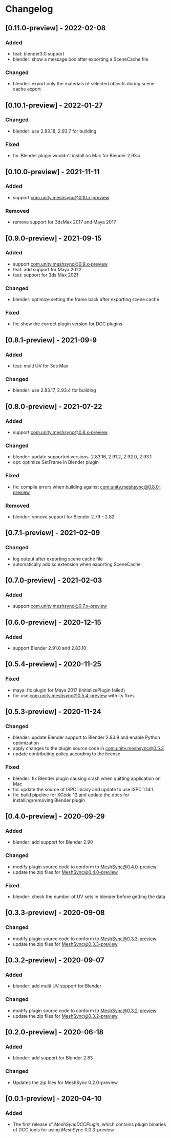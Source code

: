 # Changelog

## [0.11.0-preview] - 2022-02-08

### Added
* feat: blender3.0 support 
* blender: show a message box after exporting a SceneCache file

### Changed
* blender: export only the materials of selected objects during scene cache export

## [0.10.1-preview] - 2022-01-27

### Changed
* blender: use 2.83.18, 2.93.7 for building 

### Fixed
* fix: Blender plugin wouldn't install on Mac for Blender 2.93.x

## [0.10.0-preview] - 2021-11-11

### Added
* support com.unity.meshsync@0.10.x-preview

### Removed
* remove support for 3dsMax 2017 and Maya 2017

## [0.9.0-preview] - 2021-09-15

### Added
* support com.unity.meshsync@0.9.x-preview
* feat: add support for Maya 2022 
* feat: support for 3ds Max 2021

### Changed
* blender: optimize setting the frame back after exporting scene cache

### Fixed
* fix: show the correct plugin version for DCC plugins

## [0.8.1-preview] - 2021-09-9

### Added
* feat: multi UV for 3ds Max 

### Changed
* blender: use 2.83.17, 2.93.4 for building

## [0.8.0-preview] - 2021-07-22

### Added
* support com.unity.meshsync@0.8.x-preview

### Changed
* blender: update supported versions. 2.83.16, 2.91.2, 2.92.0, 2.93.1
* opt: optimize SetFrame in Blender plugin

### Fixed
* fix: compile errors when building against com.unity.meshsync@0.8.0-preview 

### Removed
* blender: remove support for Blender 2.79 - 2.82 

## [0.7.1-preview] - 2021-02-09

### Changed
* log output after exporting scene cache file 
* automatically add sc extension when exporting SceneCache

## [0.7.0-preview] - 2021-02-03

### Added
* support com.unity.meshsync@0.7.x-preview

## [0.6.0-preview] - 2020-12-15

### Added
* support Blender 2.91.0 and 2.83.10 

## [0.5.4-preview] - 2020-11-25

### Fixed
* maya: fix plugin for Maya 2017 (initializePlugin failed)
* fix: use com.unity.meshsync@0.5.4-preview with its fixes 

## [0.5.3-preview] - 2020-11-24

### Changed
* blender: update Blender support to Blender 2.83.9 and enable Python optimization
* apply changes to the plugin source code in com.unity.meshsync@0.5.3
* update contributing policy according to the license 

### Fixed
* blender: fix Blender plugin causing crash when quitting application on Mac
* fix: update the source of ISPC library and update to use ISPC 1.14.1 
* fix: build pipeline for XCode 12 and update the docs for installing/removing Blender plugin

## [0.4.0-preview] - 2020-09-29

### Added
* blender: add support for Blender 2.90 

### Changed
* modify plugin source code to conform to MeshSync@0.4.0-preview
* update the zip files for MeshSync@0.4.0-preview

### Fixed
* blender: check the number of UV sets in blender before getting the data


## [0.3.3-preview] - 2020-09-08

### Changed
* modify plugin source code to conform to MeshSync@0.3.3-preview
* update the zip files for MeshSync@0.3.3-preview

## [0.3.2-preview] - 2020-09-07

### Added
* blender: add multi UV support for Blender

### Changed
* modify plugin source code to conform to MeshSync@0.3.2-preview
* update the zip files for MeshSync@0.3.2-preview

## [0.2.0-preview] - 2020-06-18

### Added
* blender: add support for Blender 2.83 

### Changed
* Updates the zip files for MeshSync 0.2.0-preview


## [0.0.1-preview] - 2020-04-10

### Added
* The first release of *MeshSyncDCCPlugin*, which contains plugin binaries of DCC tools for using *MeshSync* 0.0.3-preview


